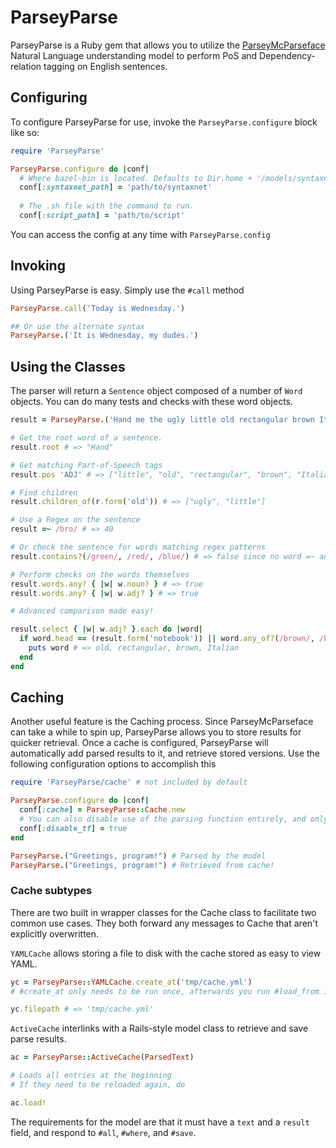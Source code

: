 # ParseyParse

ParseyParse is a Ruby gem that allows you to utilize the [ParseyMcParseface](https://github.com/tensorflow/models/tree/master/research/syntaxnet) Natural Language understanding model to perform PoS and Dependency-relation tagging on English sentences.

## Configuring
To configure ParseyParse for use, invoke the `ParseyParse.configure` block like so:
```ruby
require 'ParseyParse'

ParseyParse.configure do |conf|
  # Where bazel-bin is located. Defaults to Dir.home + '/models/syntaxnet'
  conf[:syntaxnet_path] = 'path/to/syntaxnet' 
  
  # The .sh file with the command to run. 
  conf[:script_path] = 'path/to/script' 
```
You can access the config at any time with `ParseyParse.config`
## Invoking
Using ParseyParse is easy. Simply use the `#call` method
```ruby
ParseyParse.call('Today is Wednesday.')

## Or use the alternate syntax
ParseyParse.('It is Wednesday, my dudes.')
```

## Using the Classes
The parser will return a `Sentence` object composed of a number of `Word` objects. You can do many tests and checks with these word objects.
```ruby
result = ParseyParse.('Hand me the ugly little old rectangular brown Italian leather notebook, please.')

# Get the root word of a sentence.
result.root # => "Hand"

# Get matching Part-of-Speech tags
result.pos 'ADJ' # => ["little", "old", "rectangular", "brown", "Italian"]

# Find children
result.children_of(r.form('old')) # => ["ugly", "little"]

# Use a Regex on the sentence
result =~ /bro/ # => 40

# Or check the sentence for words matching regex patterns
result.contains?(/green/, /red/, /blue/) # => false since no word =~ any of those

# Perform checks on the words themselves
result.words.any? { |w| w.noun? } # => true
result.words.any? { |w| w.adj? } # => true

# Advanced comparison made easy!

result.select { |w| w.adj? }.each do |word|
  if word.head == (result.form('notebook')) || word.any_of?(/brown/, /black/, /blue/)
    puts word # => old, rectangular, brown, Italian
  end
end
```

## Caching

Another useful feature is the Caching process. Since ParseyMcParseface can take a while to spin up, ParseyParse allows you to store results for quicker retrieval. Once a cache is configured, ParseyParse will automatically add parsed results to it, and retrieve stored versions. Use the following configuration options to accomplish this

```ruby
require 'ParseyParse/cache' # not included by default

ParseyParse.configure do |conf|
  conf[:cache] = ParseyParse::Cache.new
  # You can also disable use of the parsing function entirely, and only load results from a cache
  conf[:disable_tf] = true 
end

ParseyParse.("Greetings, program!") # Parsed by the model
ParseyParse.("Greetings, program!") # Retrieved from cache!
```

### Cache subtypes

There are two built in wrapper classes for the Cache class to facilitate two common use cases. They both forward any messages to Cache that aren't explicitly overwritten.

`YAMLCache` allows storing a file to disk with the cache stored as easy to view YAML. 
```ruby
yc = ParseyParse::YAMLCache.create_at('tmp/cache.yml') 
# #create_at only needs to be run once, afterwards you run #load_from instead

yc.filepath # => 'tmp/cache.yml'
```

`ActiveCache` interlinks with a Rails-style model class to retrieve and save parse results.
```ruby
ac = ParseyParse::ActiveCache(ParsedText)

# Loads all entries at the beginning
# If they need to be reloaded again, do

ac.load!
```

The requirements for the model are that it must have a `text` and a `result` field, and respond to `#all`, `#where`, and `#save`. 



